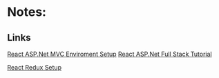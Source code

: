 # Notes: 


## Links 
[React ASP.Net MVC Enviroment Setup](https://www.c-sharpcorner.com/article/my-first-react-application-with-asp-net-mvc/) 
[React ASP.Net Full Stack Tutorial](https://www.youtube.com/watch?v=NemyDIUcC64&ab_channel=CodAffection)

[React Redux Setup](https://www.valentinog.com/blog/redux/)